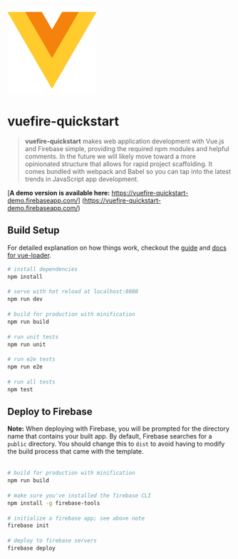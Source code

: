 <img src="./src/assets/logo.png" height="200px">

# vuefire-quickstart

> **vuefire-quickstart** makes web application development with Vue.js and Firebase
simple, providing the required npm modules and helpful comments. In the future we will
likely move toward a more opinionated structure that allows for rapid project
scaffolding. It comes bundled with webpack and Babel so you can tap into the
latest trends in JavaScript app development.

[**A demo version is available here:** https://vuefire-quickstart-demo.firebaseapp.com/]
(https://vuefire-quickstart-demo.firebaseapp.com/)

## Build Setup

For detailed explanation on how things work, checkout the [guide](http://vuejs-templates.github.io/webpack/) and [docs for vue-loader](http://vuejs.github.io/vue-loader).

``` bash
# install dependencies
npm install

# serve with hot reload at localhost:8080
npm run dev

# build for production with minification
npm run build

# run unit tests
npm run unit

# run e2e tests
npm run e2e

# run all tests
npm test
```

## Deploy to Firebase

**Note:** When deploying with Firebase, you will be prompted for the directory
name that contains your built app. By default, Firebase searches for a `public`
directory. You should change this to `dist` to avoid having to modify the build
process that came with the template.

``` bash

# build for production with minification
npm run build

# make sure you've installed the firebase CLI
npm install -g firebase-tools

# initialize a firebase app; see above note
firebase init

# deploy to firebase servers
firebase deploy

```

